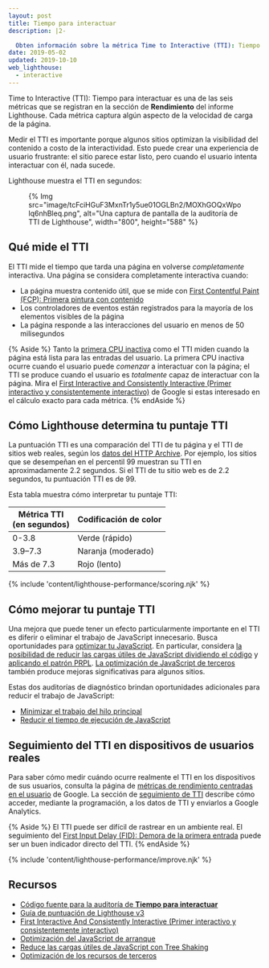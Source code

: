 ```yaml
---
layout: post
title: Tiempo para interactuar
description: |2-

  Obten información sobre la métrica Time to Interactive (TTI): Tiempo para interactuar de Lighthouse y cómo medirlo y optimizarlo.
date: 2019-05-02
updated: 2019-10-10
web_lighthouse:
  - interactive
---
```


Time to Interactive (TTI): Tiempo para interactuar es una de las seis métricas que se registran en la sección de **Rendimiento** del informe Lighthouse. Cada métrica captura algún aspecto de la velocidad de carga de la página.

Medir el TTI es importante porque algunos sitios optimizan la visibilidad del contenido a costo de la interactividad. Esto puede crear una experiencia de usuario frustrante: el sitio parece estar listo, pero cuando el usuario intenta interactuar con él, nada sucede.

Lighthouse muestra el TTI en segundos:

<figure>{% Img src="image/tcFciHGuF3MxnTr1y5ue01OGLBn2/MOXhGOQxWpolq6nhBleq.png", alt="Una captura de pantalla de la auditoría de TTI de Lighthouse", width="800", height="588" %}</figure>

## Qué mide el TTI

El TTI mide el tiempo que tarda una página en volverse *completamente* interactiva. Una página se considera completamente interactiva cuando:

- La página muestra contenido útil, que se mide con [First Contentful Paint (FCP): Primera pintura con contenido](/fcp/)
- Los controladores de eventos están registrados para la mayoría de los elementos visibles de la página
- La página responde a las interacciones del usuario en menos de 50 milisegundos

{% Aside %} Tanto la [primera CPU inactiva](/first-cpu-idle) como el TTI miden cuando la página está lista para las entradas del usuario. La primera CPU inactiva ocurre cuando el usuario puede *comenzar* a interactuar con la página; el TTI se produce cuando el usuario es *totalmente* capaz de interactuar con la página. Mira el [First Interactive and Consistently Interactive (Primer interactivo y consistentemente interactivo)](https://docs.google.com/document/d/1GGiI9-7KeY3TPqS3YT271upUVimo-XiL5mwWorDUD4c/edit) de Google si estas interesado en el cálculo exacto para cada métrica. {% endAside %}

## Cómo Lighthouse determina tu puntaje TTI

La puntuación TTI es una comparación del TTI de tu página y el TTI de sitios web reales, según los [datos del HTTP Archive](https://httparchive.org/reports/loading-speed#ttci). Por ejemplo, los sitios que se desempeñan en el percentil 99 muestran su TTI en aproximadamente 2.2 segundos. Si el TTI de tu sitio web es de 2.2 segundos, tu puntuación TTI es de 99.

Esta tabla muestra cómo interpretar tu puntaje TTI:

<div class="table-wrapper scrollbar">
  <table>
    <thead>
      <tr>
        <th>Métrica TTI<br> (en segundos)</th>
        <th>Codificación de color</th>
      </tr>
    </thead>
    <tbody>
      <tr>
        <td>0-3.8</td>
        <td>Verde (rápido)</td>
      </tr>
      <tr>
        <td>3.9–7.3</td>
        <td>Naranja (moderado)</td>
      </tr>
      <tr>
        <td>Más de 7.3</td>
        <td>Rojo (lento)</td>
      </tr>
    </tbody>
  </table>
</div>

{% include 'content/lighthouse-performance/scoring.njk' %}

## Cómo mejorar tu puntaje TTI

Una mejora que puede tener un efecto particularmente importante en el TTI es diferir o eliminar el trabajo de JavaScript innecesario. Busca oportunidades para [optimizar tu JavaScript](/fast#optimize-your-javascript). En particular, considera [la posibilidad de reducir las cargas útiles de JavaScript dividiendo el código](/reduce-javascript-payloads-with-code-splitting) y [aplicando el patrón PRPL](/apply-instant-loading-with-prpl). [La optimización de JavaScript de terceros](/fast/#optimize-your-third-party-resources) también produce mejoras significativas para algunos sitios.

Estas dos auditorías de diagnóstico brindan oportunidades adicionales para reducir el trabajo de JavaScript:

- [Minimizar el trabajo del hilo principal](/mainthread-work-breakdown)
- [Reducir el tiempo de ejecución de JavaScript](/bootup-time)

## Seguimiento del TTI en dispositivos de usuarios reales

Para saber cómo medir cuándo ocurre realmente el TTI en los dispositivos de sus usuarios, consulta la página de [métricas de rendimiento centradas en el usuario](https://developers.google.com/web/fundamentals/performance/user-centric-performance-metrics) de Google. La sección de [seguimiento de TTI](https://developers.google.com/web/fundamentals/performance/user-centric-performance-metrics#tracking_tti) describe cómo acceder, mediante la programación, a los datos de TTI y enviarlos a Google Analytics.

{% Aside %} El TTI puede ser difícil de rastrear en un ambiente real. El seguimiento del [First Input Delay (FID): Demora de la primera entrada](https://developers.google.com/web/updates/2018/05/first-input-delay) puede ser un buen indicador directo del TTI. {% endAside %}

{% include 'content/lighthouse-performance/improve.njk' %}

## Recursos

- [Código fuente para la auditoría de **Tiempo para interactuar**](https://github.com/GoogleChrome/lighthouse/blob/master/lighthouse-core/audits/metrics/interactive.js)
- [Guía de puntuación de Lighthouse v3](https://developers.google.com/web/tools/lighthouse/v3/scoring)
- [First Interactive And Consistently Interactive (Primer interactivo y consistentemente interactivo)](https://docs.google.com/document/d/1GGiI9-7KeY3TPqS3YT271upUVimo-XiL5mwWorDUD4c/edit)
- [Optimización del JavaScript de arranque](https://developers.google.com/web/fundamentals/performance/optimizing-content-efficiency/javascript-startup-optimization/)
- [Reduce las cargas útiles de JavaScript con Tree Shaking](https://developers.google.com/web/fundamentals/performance/optimizing-javascript/tree-shaking/)
- [Optimización de los recursos de terceros](/fast/#optimize-your-third-party-resources)
